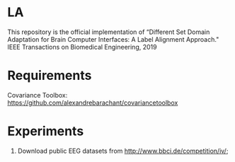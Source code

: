 # LA
This repository is the official implementation of “Different Set Domain Adaptation for Brain Computer Interfaces: A Label Alignment Approach." IEEE Transactions on Biomedical Engineering, 2019


# Requirements
Covariance Toolbox: https://github.com/alexandrebarachant/covariancetoolbox

# Experiments
1. Download public EEG datasets from http://www.bbci.de/competition/iv/;
